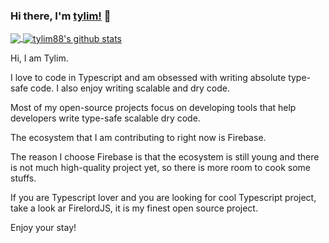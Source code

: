 ### Hi there, I'm [tylim!](https://tylim88.github.io) 👋

<!--
**tylim88/tylim88** is a ✨ _special_ ✨ repository because its `README.md` (this file) appears on your GitHub profile.

Here are some ideas to get you started:

- 🔭 I’m currently working on ...
- 🌱 I’m currently learning ...
- 👯 I’m looking to collaborate on ...
- 🤔 I’m looking for help with ...
- 💬 Ask me about ...
- 📫 How to reach me: ...
- 😄 Pronouns: ...
- ⚡ Fun fact: ...
-->

<a href="https://github.com/tylim88/github-readme-stats">
  <img align="center" src="https://github-readme-stats.vercel.app/api/top-langs/?username=tylim88&theme=radical&count_private=true" />
</a>
<a href="https://github.com/tylim88/github-readme-stats">
  <img align="center" src="https://github-readme-stats.vercel.app/api?username=tylim88&show_icons=true&theme=radical&line_height=27&count_private=true" alt="tylim88's github stats" />
</a>


Hi, I am Tylim.

I love to code in Typescript and am obsessed with writing absolute type-safe code. I also enjoy writing scalable and dry code.

Most of my open-source projects focus on developing tools that help developers write type-safe scalable dry code.

The ecosystem that I am contributing to right now is Firebase.

The reason I choose Firebase is that the ecosystem is still young and there is not much high-quality project yet, so there is more room to cook some stuffs.

If you are Typescript lover and you are looking for cool Typescript project, take a look ar FirelordJS, it is my finest open source project.

Enjoy your stay!
